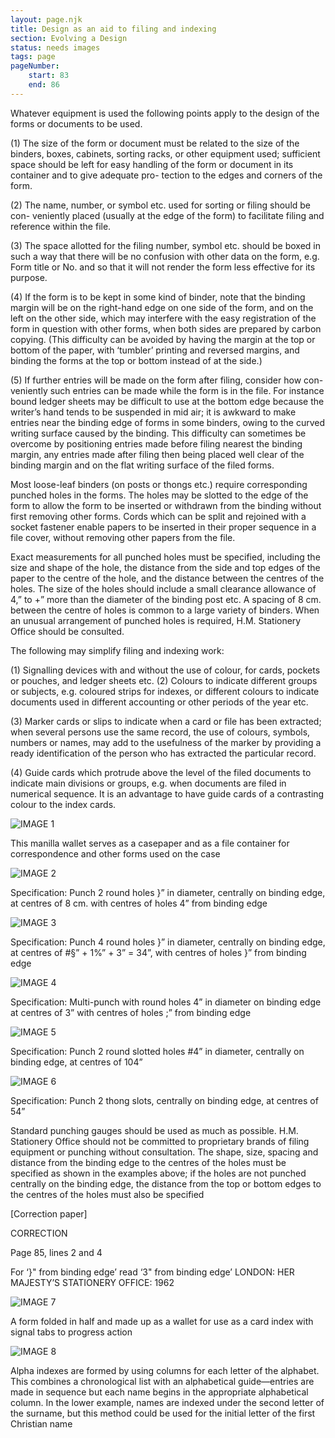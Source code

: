 ```yaml
---
layout: page.njk
title: Design as an aid to filing and indexing
section: Evolving a Design
status: needs images
tags: page
pageNumber:
    start: 83
    end: 86
---
```


Whatever equipment is used the following points apply to the design of the forms or
documents to be used.

(1) The size of the form or document must be related to the size of the binders,
boxes, cabinets, sorting racks, or other equipment used; sufficient space should be left
for easy handling of the form or document in its container and to give adequate pro-
tection to the edges and corners of the form.

(2) The name, number, or symbol etc. used for sorting or filing should be con-
veniently placed (usually at the edge of the form) to facilitate filing and reference within
the file.

(3) The space allotted for the filing number, symbol etc. should be boxed in such a
way that there will be no confusion with other data on the form, e.g. Form title or No.
and so that it will not render the form less effective for its purpose.

(4) If the form is to be kept in some kind of binder, note that the binding margin
will be on the right-hand edge on one side of the form, and on the left on the other side,
which may interfere with the easy registration of the form in question with other forms,
when both sides are prepared by carbon copying. (This difficulty can be avoided by
having the margin at the top or bottom of the paper, with ‘tumbler’ printing and
reversed margins, and binding the forms at the top or bottom instead of at the side.)

(5) If further entries will be made on the form after filing, consider how con-
veniently such entries can be made while the form is in the file. For instance bound
ledger sheets may be difficult to use at the bottom edge because the writer’s hand tends
to be suspended in mid air; it is awkward to make entries near the binding edge of
forms in some binders, owing to the curved writing surface caused by the binding.
This difficulty can sometimes be overcome by positioning entries made before filing
nearest the binding margin, any entries made after filing then being placed well clear
of the binding margin and on the flat writing surface of the filed forms.

Most loose-leaf binders (on posts or thongs etc.) require corresponding punched
holes in the forms. The holes may be slotted to the edge of the form to allow the
form to be inserted or withdrawn from the binding without first removing other forms.
Cords which can be split and rejoined with a socket fastener enable papers to be
inserted in their proper sequence in a file cover, without removing other papers from
the file.

Exact measurements for all punched holes must be specified, including the size and
shape of the hole, the distance from the side and top edges of the paper to the centre
of the hole, and the distance between the centres of the holes. The size of the holes
should include a small clearance allowance of 4,” to +” more than the diameter of the
binding post etc. A spacing of 8 cm. between the centre of holes is common to a large
variety of binders. When an unusual arrangement of punched holes is required, H.M.
Stationery Office should be consulted.

The following may simplify filing and indexing work:

(1) Signalling devices with and without the use of colour, for cards, pockets or
pouches, and ledger sheets etc.
(2) Colours to indicate different groups or subjects, e.g. coloured strips for indexes,
or different colours to indicate documents used in different accounting or other periods
of the year etc.

(3) Marker cards or slips to indicate when a card or file has been extracted; when
several persons use the same record, the use of colours, symbols, numbers or names,
may add to the usefulness of the marker by providing a ready identification of the
person who has extracted the particular record.

(4) Guide cards which protrude above the level of the filed documents to indicate
main divisions or groups, e.g. when documents are filed in numerical sequence. It is
an advantage to have guide cards of a contrasting colour to the index cards.

![IMAGE 1](https://www.fillmurray.com/g/500/501)

This manilla wallet serves as a casepaper and as a file container for correspondence and
other forms used on the case

![IMAGE 2](https://www.fillmurray.com/g/500/502)

Specification: Punch 2 round holes }” in diameter, centrally on binding edge, at centres
of 8 cm. with centres of holes 4” from binding edge

![IMAGE 3](https://www.fillmurray.com/g/500/503)

Specification: Punch 4 round holes }” in diameter, centrally on binding edge, at centres
of #§” + 1%” + 3” = 34”, with centres of holes }” from binding edge

![IMAGE 4](https://www.fillmurray.com/g/500/504)

Specification: Multi-punch with round holes 4” in diameter on binding edge at centres
of 3” with centres of holes ;” from binding edge

![IMAGE 5](https://www.fillmurray.com/g/500/505)

Specification: Punch 2 round slotted holes #4” in diameter, centrally on binding edge, at
centres of 104”

![IMAGE 6](https://www.fillmurray.com/g/500/506)

Specification: Punch 2 thong slots, centrally on binding edge, at centres of 54”

Standard punching gauges should be used as much as possible. H.M. Stationery Office
should not be committed to proprietary brands of filing equipment or punching without
consultation. The shape, size, spacing and distance from the binding edge to the centres
of the holes must be specified as shown in the examples above; if the holes are not
punched centrally on the binding edge, the distance from the top or bottom edges to the
centres of the holes must also be specified

[Correction paper]

CORRECTION

Page 85, lines 2 and 4

For ‘}" from binding edge’ read ‘3" from binding edge’
LONDON: HER MAJESTY’S STATIONERY OFFICE: 1962

![IMAGE 7](https://www.fillmurray.com/g/500/507)

A form folded in half and made up as a wallet for use as a card index with signal tabs to
progress action

![IMAGE 8](https://www.fillmurray.com/g/500/508)

Alpha indexes are formed by using columns for each letter of the alphabet. This combines
a chronological list with an alphabetical guide—entries are made in sequence but each
name begins in the appropriate alphabetical column. In the lower example, names are
indexed under the second letter of the surname, but this method could be used for the
initial letter of the first Christian name
